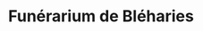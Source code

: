 ---
title: "Funérarium de Bléharies"
url: /bleharies/funerarium-de-bleharies/
shop: directeurs de funérailles
---